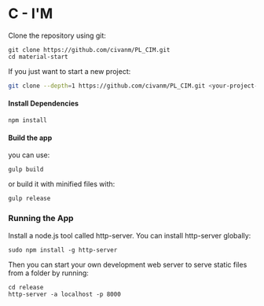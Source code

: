 # C - I'M

Clone the repository using git:

```
git clone https://github.com/civanm/PL_CIM.git
cd material-start
```

If you just want to start a new project:

```bash
git clone --depth=1 https://github.com/civanm/PL_CIM.git <your-project-name>
```


#### Install Dependencies


```
npm install
```
#### Build the app
you can use:
```
gulp build
```
or build it with minified files with:

```
gulp release
```

### Running the App 

Install a node.js tool called http-server. You can install http-server globally:

```
sudo npm install -g http-server
```

Then you can start your own development web server to serve static files from a folder by running:

```
cd release
http-server -a localhost -p 8000
